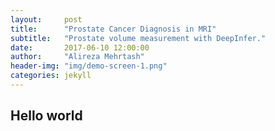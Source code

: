 ```yaml
---
layout:     post
title:      "Prostate Cancer Diagnosis in MRI"
subtitle:   "Prostate volume measurement with DeepInfer."
date:       2017-06-10 12:00:00
author:     "Alireza Mehrtash"
header-img: "img/demo-screen-1.png"
categories: jekyll
---
```


## Hello world

